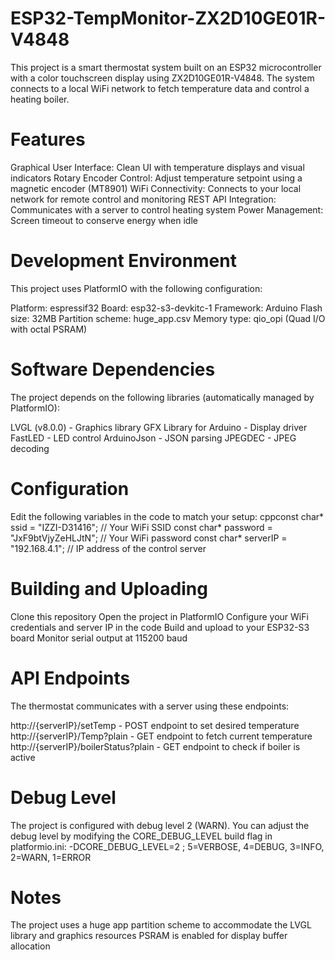 # ESP32-TempMonitor-ZX2D10GE01R-V4848
This project is a smart thermostat system built on an ESP32 microcontroller with a color touchscreen display using ZX2D10GE01R-V4848. The system connects to a local WiFi network to fetch temperature data and control a heating boiler.
# Features

Graphical User Interface: Clean UI with temperature displays and visual indicators
Rotary Encoder Control: Adjust temperature setpoint using a magnetic encoder (MT8901)
WiFi Connectivity: Connects to your local network for remote control and monitoring
REST API Integration: Communicates with a server to control heating system
Power Management: Screen timeout to conserve energy when idle

# Development Environment
This project uses PlatformIO with the following configuration:

Platform: espressif32
Board: esp32-s3-devkitc-1
Framework: Arduino
Flash size: 32MB
Partition scheme: huge_app.csv
Memory type: qio_opi (Quad I/O with octal PSRAM)
# Software Dependencies
The project depends on the following libraries (automatically managed by PlatformIO):

LVGL (v8.0.0) - Graphics library
GFX Library for Arduino - Display driver
FastLED - LED control
ArduinoJson - JSON parsing
JPEGDEC - JPEG decoding

# Configuration
Edit the following variables in the code to match your setup:
cppconst char* ssid = "IZZI-D31416";         // Your WiFi SSID
const char* password = "JxF9btVjyZeHLJtN"; // Your WiFi password
const char* serverIP = "192.168.4.1";      // IP address of the control server

# Building and Uploading
Clone this repository
Open the project in PlatformIO
Configure your WiFi credentials and server IP in the code
Build and upload to your ESP32-S3 board
Monitor serial output at 115200 baud

# API Endpoints
The thermostat communicates with a server using these endpoints:

http://{serverIP}/setTemp - POST endpoint to set desired temperature
http://{serverIP}/Temp?plain - GET endpoint to fetch current temperature
http://{serverIP}/boilerStatus?plain - GET endpoint to check if boiler is active

# Debug Level
The project is configured with debug level 2 (WARN). You can adjust the debug level by modifying the CORE_DEBUG_LEVEL build flag in platformio.ini:
-DCORE_DEBUG_LEVEL=2 ; 5=VERBOSE, 4=DEBUG, 3=INFO, 2=WARN, 1=ERROR

# Notes
The project uses a huge app partition scheme to accommodate the LVGL library and graphics resources
PSRAM is enabled for display buffer allocation